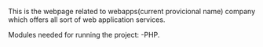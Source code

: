 This is the webpage related to webapps(current provicional name) company which offers all sort of web application services.

Modules needed for running the project:
-PHP.
